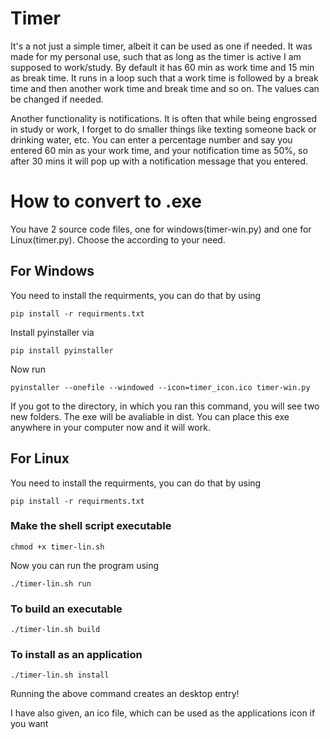 # Timer

It's a not just a simple timer, albeit it can be used as one if needed. It was made for my personal use, such that as long as the timer is active I am supposed to work/study. By default it has 60 min as work time and 15 min as break time. It runs in a loop such that a work time is followed by a break time and then another work time and break time and so on. The values can be changed if needed. 


Another functionality is notifications. It is often that while being engrossed in study or work, I forget to do smaller things like texting someone back or drinking water, etc. You can enter a percentage number and say you entered 60 min as your work time, and your notification time as 50%, so after 30 mins it will pop up with a notification message that you entered. 


# How to convert to .exe

You have 2 source code files, one for windows(timer-win.py) and one for Linux(timer.py). Choose the according to your need. 

## For Windows

You need to install the requirments, you can do that by using
```
pip install -r requirments.txt
```

Install pyinstaller via
```
pip install pyinstaller
```

Now run 
```
pyinstaller --onefile --windowed --icon=timer_icon.ico timer-win.py
```

If you got to the directory, in which you ran this command, you will see two new folders. The exe will be avaliable in dist. 
You can place this exe anywhere in your computer now and it will work. 

## For Linux

You need to install the requirments, you can do that by using
```
pip install -r requirments.txt
```

### Make the shell script executable
```
chmod +x timer-lin.sh
```

Now you can run the program using
```
./timer-lin.sh run
```

### To build an executable
```
./timer-lin.sh build
```

### To install as an application
```
./timer-lin.sh install
```
Running the above command creates an desktop entry!

I have also given, an ico file, which can be used as the applications icon if you want
